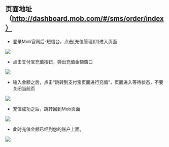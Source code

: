 ## 页面地址（http://dashboard.mob.com/#/sms/order/index）
- 登录Mob官网后-短信台，点击[充值管理][1]进入页面

![](http://wiki.mob.com/md/images/sms-recharge-1.png)

- 点击支付宝充值按钮，弹出充值金额窗口

![](http://wiki.mob.com/md/images/sms-recharge-2.png)

- 输入金额之后，点击“跳转到支付宝页面进行充值”，页面进入等待状态，不要关闭当前页

![](http://wiki.mob.com/md/images/sms-recharge-3.png)

- 充值成功之后，跳转回到Mob页面

![](http://wiki.mob.com/md/images/sms-recharge-4.png)

- 此时充值金额已经到您的账户上面。

![](http://wiki.mob.com/md/images/sms-recharge-5.png)